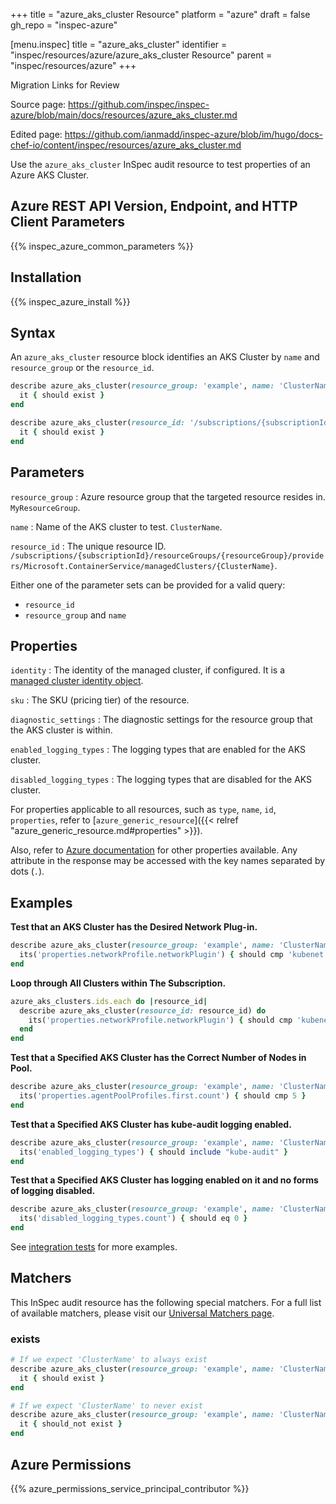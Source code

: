 +++
title = "azure_aks_cluster Resource"
platform = "azure"
draft = false
gh_repo = "inspec-azure"

[menu.inspec]
title = "azure_aks_cluster"
identifier = "inspec/resources/azure/azure_aks_cluster Resource"
parent = "inspec/resources/azure"
+++

<div class="admonition-note">
<p class="admonition-note-title">Migration Links for Review</p>
<div class="admonition-note-text">
<p>Source page: <a href="https://github.com/inspec/inspec-azure/blob/main/docs/resources/azure_aks_cluster.md">https://github.com/inspec/inspec-azure/blob/main/docs/resources/azure_aks_cluster.md</a></p>
<p>Edited page: <a href="https://github.com/ianmadd/inspec-azure/blob/im/hugo/docs-chef-io/content/inspec/resources/azure_aks_cluster.md">https://github.com/ianmadd/inspec-azure/blob/im/hugo/docs-chef-io/content/inspec/resources/azure_aks_cluster.md</a></p>
</div>
</div>


Use the `azure_aks_cluster` InSpec audit resource to test properties of an Azure AKS Cluster.

## Azure REST API Version, Endpoint, and HTTP Client Parameters

{{% inspec_azure_common_parameters %}}

## Installation

{{% inspec_azure_install %}}

## Syntax

An `azure_aks_cluster` resource block identifies an AKS Cluster by `name` and `resource_group` or the `resource_id`.
```ruby
describe azure_aks_cluster(resource_group: 'example', name: 'ClusterName') do
  it { should exist }
end
```
```ruby
describe azure_aks_cluster(resource_id: '/subscriptions/{subscriptionId}/resourceGroups/{resourceGroup}/providers/Microsoft.ContainerService/managedClusters/{ClusterName}') do
  it { should exist }
end
```

## Parameters

`resource_group`
: Azure resource group that the targeted resource resides in. `MyResourceGroup`.

`name`
: Name of the AKS cluster to test. `ClusterName`.

`resource_id`
: The unique resource ID. `/subscriptions/{subscriptionId}/resourceGroups/{resourceGroup}/providers/Microsoft.ContainerService/managedClusters/{ClusterName}`.

Either one of the parameter sets can be provided for a valid query:
- `resource_id`
- `resource_group` and `name`

## Properties

`identity`
: The identity of the managed cluster, if configured. It is a [managed cluster identity object](https://docs.microsoft.com/en-us/rest/api/aks/managedclusters/get#managedclusteridentity).

`sku`
: The SKU (pricing tier) of the resource.

`diagnostic_settings`
: The diagnostic settings for the resource group that the AKS cluster is within.

`enabled_logging_types`
: The logging types that are enabled for the AKS cluster.

`disabled_logging_types`
: The logging types that are disabled for the AKS cluster.

For properties applicable to all resources, such as `type`, `name`, `id`, `properties`, refer to [`azure_generic_resource`]({{< relref "azure_generic_resource.md#properties" >}}).

Also, refer to [Azure documentation](https://docs.microsoft.com/en-us/rest/api/aks/managedclusters/get#managedcluster) for other properties available. 
Any attribute in the response may be accessed with the key names separated by dots (`.`).

## Examples

**Test that an AKS Cluster has the Desired Network Plug-in.**

```ruby
describe azure_aks_cluster(resource_group: 'example', name: 'ClusterName') do
  its('properties.networkProfile.networkPlugin') { should cmp 'kubenet' }
end
```

**Loop through All Clusters within The Subscription.**

```ruby
azure_aks_clusters.ids.each do |resource_id|
  describe azure_aks_cluster(resource_id: resource_id) do
    its('properties.networkProfile.networkPlugin') { should cmp 'kubenet' }
  end
end 
```
**Test that a Specified AKS Cluster has the Correct Number of Nodes in Pool.**

```ruby
describe azure_aks_cluster(resource_group: 'example', name: 'ClusterName') do
  its('properties.agentPoolProfiles.first.count') { should cmp 5 }
end
```
**Test that a Specified AKS Cluster has kube-audit logging enabled.**

```ruby
describe azure_aks_cluster(resource_group: 'example', name: 'ClusterName') do
  its('enabled_logging_types') { should include "kube-audit" }
end
```
**Test that a Specified AKS Cluster has logging enabled on it and no forms of logging disabled.**

```ruby
describe azure_aks_cluster(resource_group: 'example', name: 'ClusterName') do
  its('disabled_logging_types.count') { should eq 0 }
end
```
See [integration tests](../../test/integration/verify/controls/azurerm_aks_cluster.rb) for more examples.

## Matchers

This InSpec audit resource has the following special matchers. For a full list of available matchers, please visit our [Universal Matchers page](https://docs.chef.io/inspec/matchers/).

### exists

```ruby
# If we expect 'ClusterName' to always exist
describe azure_aks_cluster(resource_group: 'example', name: 'ClusterName') do
  it { should exist }
end

# If we expect 'ClusterName' to never exist
describe azure_aks_cluster(resource_group: 'example', name: 'ClusterName') do
  it { should_not exist }
end
```

## Azure Permissions

{{% azure_permissions_service_principal_contributor %}}
